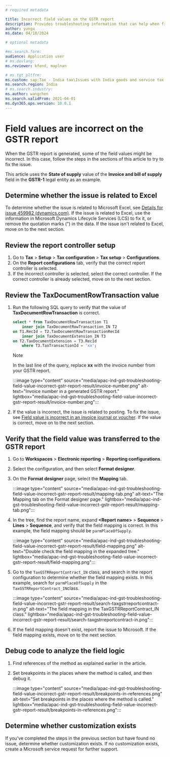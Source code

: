```yaml
---
# required metadata

title: Incorrect field values on the GSTR report
description: Provides troubleshooting information that can help when field values on the generated GSTR report are incorrect.
author: yungu
ms.date: 04/18/2024

# optional metadata

#ms.search.form:
audience: Application user
# ms.devlang: 
ms.reviewer: kfend, maplnan

# ms.tgt_pltfrm: 
ms.custom: sap:Tax - India tax\Issues with India goods and service tax (IN GST)
ms.search.region: India
# ms.search.industry: 
ms.author: wangchen
ms.search.validFrom: 2021-04-01
ms.dyn365.ops.version: 10.0.1
---
```


# Field values are incorrect on the GSTR report

When the GSTR report is generated, some of the field values might be incorrect. In this case, follow the steps in the sections of this article to try to fix the issue.

This article uses the **State of supply** value of the **Invoice and bill of supply** field in the **GSTR-1** legal entity as an example.

## Determine whether the issue is related to Excel

To determine whether the issue is related to Microsoft Excel, see [Details for issue 459982 (dynamics.com)](https://fix.lcs.dynamics.com/Issue/Details?bugId=459982&dbType=3&qc=38e839da1be8c7ec9b71b65e4c8607efe79c434c1c3dbcd2e1d86b9ba08b78a0). If the issue is related to Excel, use the information in Microsoft Dynamics Lifecycle Services (LCS) to fix it, or remove the quotation marks (") in the data. If the issue isn't related to Excel, move on to the next section.

## Review the report controller setup

1. Go to **Tax** \> **Setup** \> **Tax configuration** \> **Tax setup** \> **Configurations**.
2. On the **Report configurations** tab, verify that the correct report controller is selected.
3. If the incorrect controller is selected, select the correct controller. If the correct controller is already selected, move on to the next section.

## Review the TaxDocumentRowTransaction value

1. Run the following SQL query to verify that the value of **TaxDocumentRowTransaction** is correct.

    ```sql
    select * from TaxDocumentRowTransaction T1 
        inner join TaxDocumentRowTransaction_IN T2
    on T1.RecId = T2.TaxDocumentRowTransactionRecId
        inner join TaxDocumentExtension_IN T3
    on T2.TaxDocumentExtension = T3.RecId
        where T3.TaxTransactionId = 'xx'; 
    ```

    > [!NOTE]
    > In the last line of the query, replace **xx** with the invoice number from your GSTR report.
    >
    > :::image type="content" source="media/apac-ind-gst-troubleshooting-field-value-incorrect-gstr-report-result/invoice-number.png" alt-text="Invoice number in a generated GSTR report." lightbox="media/apac-ind-gst-troubleshooting-field-value-incorrect-gstr-report-result/invoice-number.png":::

1. If the value is incorrect, the issue is related to posting. To fix the issue, see [Field value is incorrect in an invoice journal or voucher](./apac-ind-gst-troubleshooting-invoice-journal-wrong.md). If the value is correct, move on to the next section.

## Verify that the field value was transferred to the GSTR report

1. Go to **Workspaces** \> **Electronic reporting** \> **Reporting configurations**.
2. Select the configuration, and then select **Format designer**.
3. On the **Format designer** page, select the **Mapping** tab.

    :::image type="content" source="media/apac-ind-gst-troubleshooting-field-value-incorrect-gstr-report-result/mapping-tab.png" alt-text="The Mapping tab on the Format designer page." lightbox="media/apac-ind-gst-troubleshooting-field-value-incorrect-gstr-report-result/mapping-tab.png":::

4. In the tree, find the report name, expand **\<Report name\>** \> **Sequence** \> **Lines** \> **Sequence**, and verify that the field mapping is correct. In this example, the field mapping should be `parmPlaceOfSupply`.

    :::image type="content" source="media/apac-ind-gst-troubleshooting-field-value-incorrect-gstr-report-result/field-mapping.png" alt-text="Double check the field mapping in the expanded tree." lightbox="media/apac-ind-gst-troubleshooting-field-value-incorrect-gstr-report-result/field-mapping.png":::

5. Go to the `TaxGSTRReportContract_IN` class, and search in the report configuration to determine whether the field mapping exists. In this example, search for `parmPlaceOfSupply` in the `TaxGSTRReportContract_IN`class.

    :::image type="content" source="media/apac-ind-gst-troubleshooting-field-value-incorrect-gstr-report-result/search-taxgstrreportcontract-in.png" alt-text="The field mapping in the TaxGSTRReportContract_IN class." lightbox="media/apac-ind-gst-troubleshooting-field-value-incorrect-gstr-report-result/search-taxgstrreportcontract-in.png":::

6. If the field mapping doesn't exist, report the issue to Microsoft. If the field mapping exists, move on to the next section.

## Debug code to analyze the field logic

1. Find references of the method as explained earlier in the article.
2. Set breakpoints in the places where the method is called, and then debug it.

    :::image type="content" source="media/apac-ind-gst-troubleshooting-field-value-incorrect-gstr-report-result/breakpoints-in-references.png" alt-text="Set breakpoints in the places where the method is called." lightbox="media/apac-ind-gst-troubleshooting-field-value-incorrect-gstr-report-result/breakpoints-in-references.png":::

## Determine whether customization exists

If you've completed the steps in the previous section but have found no issue, determine whether customization exists. If no customization exists, create a Microsoft service request for further support.
